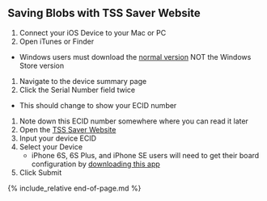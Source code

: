 ## Saving Blobs with TSS Saver Website

1. Connect your iOS Device to your Mac or PC
1. Open iTunes or Finder
  - Windows users must download the [normal version](https://www.apple.com/itunes/) NOT the Windows Store version
1. Navigate to the device summary page
1. Click the Serial Number field twice
  - This should change to show your ECID number
1. Note down this ECID number somewhere where you can read it later
1. Open the [TSS Saver Website](https://tsssaver.1conan.com/v2/)
1. Input your device ECID
1. Select your Device
    - iPhone 6S, 6S Plus, and iPhone SE users will need to get their board configuration by [downloading this app](https://itunes.apple.com/us/app/ax-cpu/id1048174418?mt=8)
1. Click Submit

{% include_relative end-of-page.md %}
